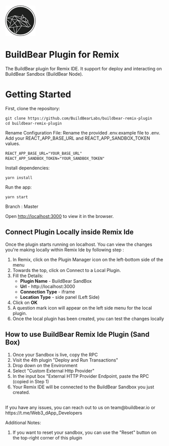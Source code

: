 
![buildbear](./src/BBLogo.svg)

# BuildBear Plugin for Remix

The BuildBear plugin for Remix IDE. It support for deploy and interacting on BuildBear Sandbox (BuildBear Node).

# Getting Started

First, clone the repository:

```
git clone https://github.com/BuildBearLabs/buildbear-remix-plugin
cd buildbear-remix-plugin
```
Rename Configuration File:
Rename the provided .env.example file to .env.
Add your REACT_APP_BASE_URL and REACT_APP_SANDBOX_TOKEN values.

```
REACT_APP_BASE_URL="YOUR_BASE_URL"
REACT_APP_SANDBOX_TOKEN="YOUR_SANDBOX_TOKEN"
```

Install dependencies:

```
yarn install
```

Run the app:

```
yarn start
``` 
Branch : Master

Open [http://localhost:3000](http://localhost:3000) to view it in the browser.

## Connect Plugin Locally inside Remix Ide

 Once the plugin starts running on localhost. You can view the changes you're making locally within Remix Ide by following step :
 1. In Remix, click on the Plugin Manager icon on the left-bottom side of the menu
 2. Towards the top, click on Connect to a Local Plugin.
 3. Fill the Details:
    - **Plugin Name** - BuildBear SandBox
    - **Url** - http://localhost:3000
    - **Connection Type** - iframe
    - **Location Type** - side panel (Left Side) 
 4. Click on **OK**
 5. A question mark icon will appear on the left side menu for the local plugin.
 6. Once the local plugin has been created, you can test the changes locally


##  How to use BuildBear Remix Ide Plugin (Sand Box)
1. Once your Sandbox is live, copy the RPC
2. Visit the 4th plugin "Deploy and Run Transactions"
3. Drop down on the Environment
4. Select "Custom External Http Provider"
5. In the input box "External HTTP Provider Endpoint, paste the RPC (copied in Step 1)
6. Your Remix IDE will be connected to the BuildBear Sandbox you just created.
<br/>
If you have any issues, you can reach out to us on team@buildbear.io or https://t.me/Web3_dApp_Developers

Additional Notes:
1. If you want to reset your sandbox, you can use the "Reset" button on the top-right corner of this plugin

